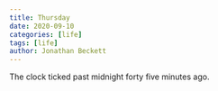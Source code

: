 ```yaml
---
title: Thursday
date: 2020-09-10
categories: [life]
tags: [life]
author: Jonathan Beckett
---
```


The clock ticked past midnight forty five minutes ago. 